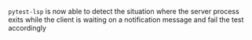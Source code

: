 `pytest-lsp` is now able to detect the situation where the server process exits while the client is waiting on a notification message and fail the test accordingly

